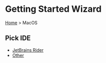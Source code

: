 <!--
GENERATED FILE - DO NOT EDIT
This file was generated by [MarkdownSnippets](https://github.com/SimonCropp/MarkdownSnippets).
Source File: /docs/mdsource/wiz/pickide_MacOS.source.md
To change this file edit the source file and then run MarkdownSnippets.
-->

# Getting Started Wizard

[Home](/docs/wiz/readme.md) > MacOS

## Pick IDE
 * [JetBrains Rider](picktest_MacOS_Rider.md)
 * [Other](picktest_MacOS_Other.md)
